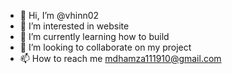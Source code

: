 - 👋 Hi, I’m @vhinn02
- 👀 I’m interested in website 
- 🌱 I’m currently learning how to build
- 💞️ I’m looking to collaborate on my project
- 📫 How to reach me mdhamza111910@gmail.com

<!---
vhinn02/vhinn02 is a ✨ special ✨ repository because its `README.md` (this file) appears on your GitHub profile.
You can click the Preview link to take a look at your changes.
--->
